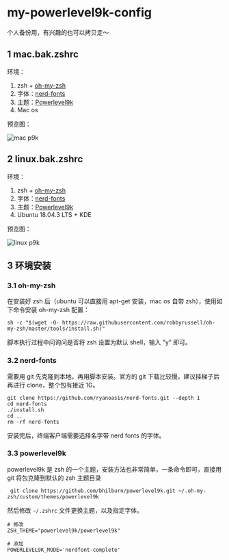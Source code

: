 # my-powerlevel9k-config
个人备份用，有兴趣的也可以拷贝走～

## 1  mac.bak.zshrc
环境：

1. zsh + [oh-my-zsh](https://github.com/robbyrussell/oh-my-zsh)
2. 字体：[nerd-fonts](https://github.com/ryanoasis/nerd-fonts)
3. 主题：[Powerlevel9k](https://github.com/Powerlevel9k/powerlevel9k)
4. Mac os

预览图：

![mac p9k](https://github.com/mingtingouyang/my-powerlevel9k-config/blob/master/pic/%E5%B1%8F%E5%B9%95%E5%BF%AB%E7%85%A7%202019-08-28%2000.59.30.png)

## 2 linux.bak.zshrc
环境：

1. zsh + [oh-my-zsh](https://github.com/robbyrussell/oh-my-zsh)
2. 字体：[nerd-fonts](https://github.com/ryanoasis/nerd-fonts)
3. 主题：[Powerlevel9k](https://github.com/Powerlevel9k/powerlevel9k)
4. Ubuntu 18.04.3 LTS + KDE

预览图：

![linux p9k](https://github.com/mingtingouyang/my-powerlevel9k-config/blob/master/pic/%E5%B1%8F%E5%B9%95%E6%88%AA%E5%9B%BE.png)

## 3 环境安装
### 3.1 oh-my-zsh
在安装好 zsh 后（ubuntu 可以直接用 apt-get 安装，mac os 自带 zsh），使用如下命令安装 oh-my-zsh 配置：

```shell
sh -c "$(wget -O- https://raw.githubusercontent.com/robbyrussell/oh-my-zsh/master/tools/install.sh)"
```

脚本执行过程中问询问是否将 zsh 设置为默认 shell，输入 "y" 即可。

### 3.2 nerd-fonts
需要用 git 先克隆到本地，再用脚本安装。官方的 git 下载比较慢，建议挂梯子后再进行 clone，整个包有接近 1G。

```shell
git clone https://github.com/ryanoasis/nerd-fonts.git --depth 1
cd nerd-fonts 
./install.sh
cd ..
rm -rf nerd-fonts
```

安装完后，终端客户端需要选择名字带 nerd fonts 的字体。

### 3.3 powerlevel9k
powerlevel9k 是 zsh 的一个主题，安装方法也非常简单，一条命令即可，直接用 git 将包克隆到默认的 zsh 主题目录

```shell
 git clone https://github.com/bhilburn/powerlevel9k.git ~/.oh-my-zsh/custom/themes/powerlevel9k
```

然后修改 `~/.zshrc` 文件更换主题，以及指定字体。

```
# 修改
ZSH_THEME="powerlevel9k/powerlevel9k"

# 添加
POWERLEVEL9K_MODE='nerdfont-complete'
```
